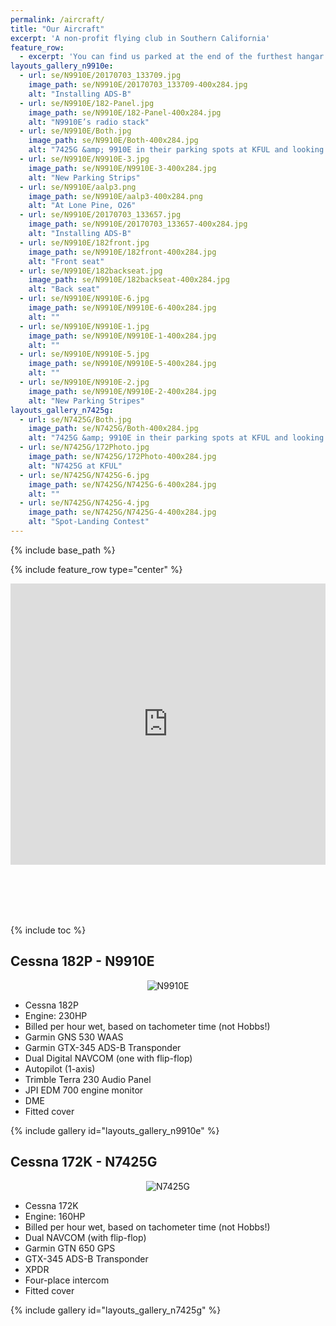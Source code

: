 ```yaml
---
permalink: /aircraft/
title: "Our Aircraft"
excerpt: 'A non-profit flying club in Southern California'
feature_row:
  - excerpt: 'You can find us parked at the end of the furthest hangar in the south-west parking.  Look for our banner!'
layouts_gallery_n9910e:
  - url: se/N9910E/20170703_133709.jpg
    image_path: se/N9910E/20170703_133709-400x284.jpg
    alt: "Installing ADS-B"
  - url: se/N9910E/182-Panel.jpg
    image_path: se/N9910E/182-Panel-400x284.jpg
    alt: "N9910E’s radio stack"
  - url: se/N9910E/Both.jpg
    image_path: se/N9910E/Both-400x284.jpg
    alt: "7425G &amp; 9910E in their parking spots at KFUL and looking pretty!"
  - url: se/N9910E/N9910E-3.jpg
    image_path: se/N9910E/N9910E-3-400x284.jpg
    alt: "New Parking Strips"
  - url: se/N9910E/aalp3.png
    image_path: se/N9910E/aalp3-400x284.png
    alt: "At Lone Pine, O26"
  - url: se/N9910E/20170703_133657.jpg
    image_path: se/N9910E/20170703_133657-400x284.jpg
    alt: "Installing ADS-B"
  - url: se/N9910E/182front.jpg
    image_path: se/N9910E/182front-400x284.jpg
    alt: "Front seat"
  - url: se/N9910E/182backseat.jpg
    image_path: se/N9910E/182backseat-400x284.jpg
    alt: "Back seat"
  - url: se/N9910E/N9910E-6.jpg
    image_path: se/N9910E/N9910E-6-400x284.jpg
    alt: ""
  - url: se/N9910E/N9910E-1.jpg
    image_path: se/N9910E/N9910E-1-400x284.jpg
    alt: ""
  - url: se/N9910E/N9910E-5.jpg
    image_path: se/N9910E/N9910E-5-400x284.jpg
    alt: ""
  - url: se/N9910E/N9910E-2.jpg
    image_path: se/N9910E/N9910E-2-400x284.jpg
    alt: "New Parking Stripes"
layouts_gallery_n7425g:
  - url: se/N7425G/Both.jpg
    image_path: se/N7425G/Both-400x284.jpg
    alt: "7425G &amp; 9910E in their parking spots at KFUL and looking pretty!"
  - url: se/N7425G/172Photo.jpg
    image_path: se/N7425G/172Photo-400x284.jpg
    alt: "N7425G at KFUL"
  - url: se/N7425G/N7425G-6.jpg
    image_path: se/N7425G/N7425G-6-400x284.jpg
    alt: ""
  - url: se/N7425G/N7425G-4.jpg
    image_path: se/N7425G/N7425G-4-400x284.jpg
    alt: "Spot-Landing Contest"
---
```


{% include base_path %}

{% include feature_row type="center" %}

<iframe src="https://www.google.com/maps/embed?pb=!1m18!1m12!1m3!1d1353.1841193029097!2d-117.98360090607468!3d33.87060097755108!2m3!1f0!2f0!3f0!3m2!1i1024!2i768!4f13.1!3m3!1m2!1s0x80dd2bced7bd5aeb%3A0xe40dc2e3e9e8a4d3!2sSmoke%20Eagles%20Flying%20Club!5e0!3m2!1sen!2sus!4v1606950536647!5m2!1sen!2sus" width="100%" height="450" frameborder="0" style="border:0;" allowfullscreen="" aria-hidden="false" tabindex="0"></iframe>

<br /><br /><br /><br />

{% include toc %}

## Cessna 182P - N9910E

<center><img src="{{ base_path }}/images/se/N9910E/182Photo.jpg" alt="N9910E" /></center>

<ul>
    <li>Cessna 182P</li>
    <li>Engine: 230HP</li>
    <li>Billed per hour wet, based on tachometer time (not Hobbs!)</li>
    <li>Garmin GNS 530 WAAS</li>
    <li>Garmin GTX-345 ADS-B Transponder</li>
    <li>Dual Digital NAVCOM (one with flip-flop)</li>
    <li>Autopilot (1-axis)</li>
    <li>Trimble Terra 230 Audio Panel</li>
    <li>JPI EDM 700 engine monitor</li>
    <li>DME</li>
    <li>Fitted cover</li>
</ul>

{% include gallery id="layouts_gallery_n9910e" %}

## Cessna 172K - N7425G

<center><img src="{{ base_path }}/images/se/N7425G/N7425G-1.jpg" alt="N7425G" /></center>

<ul>
    <li>Cessna 172K</li>
    <li>Engine: 160HP</li>
    <li>Billed per hour wet, based on tachometer time (not Hobbs!)</li>
    <li>Dual NAVCOM (with flip-flop)</li>
    <li>Garmin GTN 650 GPS</li>
    <li>GTX-345 ADS-B Transponder</li>
    <li>XPDR</li>
    <li>Four-place intercom</li>
    <li>Fitted cover</li>
</ul>

{% include gallery id="layouts_gallery_n7425g" %}
